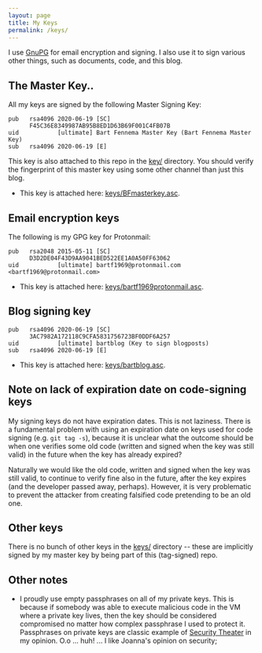 ```yaml
---
layout: page
title: My Keys
permalink: /keys/
---
```


I use [GnuPG](https://gnupg.org/) for email encryption and signing. I also use
it to sign various other things, such as documents, code, and this blog.

## The Master Key..

All my keys are signed by the following Master Signing Key:

    pub   rsa4096 2020-06-19 [SC]
          F45C36E8349987AB95B8ED1D63B69F001C4FB07B
    uid           [ultimate] Bart Fennema Master Key (Bart Fennema Master Key)
    sub   rsa4096 2020-06-19 [E]

This key is also attached to this repo in the [key/](/keys/) directory. You
should verify the fingerprint of this master key using some other channel than
just this blog.

* This key is attached here: [keys/BFmasterkey.asc](/keys/BFmasterkey.asc).

## Email encryption keys

The following is my GPG key for Protonmail:

    pub   rsa2048 2015-05-11 [SC]
          D3D2DE04F43D9AA9041BED522EE1A0A50FF63062
    uid           [ultimate] bartf1969@protonmail.com <bartf1969@protonmail.com>

* This key is attached here: [keys/bartf1969protonmail.asc](/keys/bartf1969protonmail.asc).


## Blog signing key

    pub   rsa4096 2020-06-19 [SC]
          3AC7982A172118C9CFA5831756723BF0DDF6A257
    uid           [ultimate] bartblog (Key to sign blogposts)
    sub   rsa4096 2020-06-19 [E]

* This key is attached here: [keys/bartblog.asc](/keys/bartblog.asc).

## Note on lack of expiration date on code-signing keys

My signing keys do not have expiration dates. This is not laziness. 
There is a fundamental problem with using an expiration date on keys used for code signing (e.g. `git tag -s`), because it
is unclear what the outcome should be when one verifies some old code (written
and signed when the key was still valid) in the future when the key has already
expired?

Naturally we would like the old code, written and signed when the key was still
valid, to continue to verify fine also in the future, after the key expires
(and the developer passed away, perhaps).  However, it is very problematic to
prevent the attacker from creating falsified code pretending to be an old one.


## Other keys

There is no bunch of other keys in the
[keys/](https://github.com/)
directory -- these are implicitly signed by my master key by being part of this
(tag-signed) repo.


## Other notes

* I proudly use empty passphrases on all of my private keys. This is because if
somebody was able to execute malicious code in the VM where a private key
lives, then the key should be considered compromised no matter how complex
passphrase I used to protect it.  Passphrases on private keys are classic
example of [Security Theater](http://en.wikipedia.org/wiki/Security_theater) in
my opinion.  O.o ... huh! ... I like Joanna's opinion on security;


